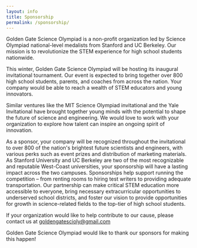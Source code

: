 ```yaml
---
layout: info
title: Sponsorship
permalink: /sponsorship/
---
```


Golden Gate Science Olympiad is a non-profit organization led by Science Olympiad national-level medalists from Stanford and UC Berkeley. Our mission is to revolutionize the STEM experience for high school students nationwide. 

This winter, Golden Gate Science Olympiad will be hosting its inaugural invitational tournament. Our event is expected to bring together over 800 high school students, parents, and coaches from across the nation. Your company would be able to reach a wealth of STEM educators and young innovators. 

Similar ventures like the MIT Science Olympiad invitational and the Yale Invitational have brought together young minds with the potential to shape the future of science and engineering. We would love to work with your organization to explore how talent can inspire an ongoing spirit of innovation. 

As a sponsor, your company will be recognized throughout the invitational to over 800 of the nation's brightest future scientists and engineers, with various perks such as event prizes and distribution of marketing materials. As Stanford University and UC Berkeley are two of the most recognizable and reputable West-Coast universities, your sponsorship will have a lasting impact across the two campuses. Sponsorships help support running the competition – from renting rooms to hiring test writers to providing adequate transportation. Our partnership can make critical STEM education more accessible to everyone, bring necessary extracurricular opportunities to underserved school districts, and foster our vision to provide opportunities for growth in science-related fields to the top-tier of high school students. 

If your organization would like to help contribute to our cause, please contact us at goldengatescioly@gmail.com

Golden Gate Science Olympiad would like to thank our sponsors for making this happen!